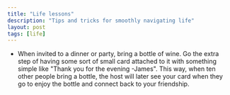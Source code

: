 ```yaml
---
title: "Life lessons"
description: "Tips and tricks for smoothly navigating life"
layout: post
tags: [life]
---
```


- When invited to a dinner or party, bring a bottle of wine.  Go the extra
  step of having some sort of small card attached to it with something simple
  like "Thank you for the evening -James".  This way, when ten other people
  bring a bottle, the host will later see your card when they go to enjoy the
  bottle and connect back to your friendship.
